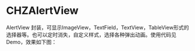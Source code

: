 # CHZAlertView
AlertView 封装，可显示ImageView，TextField，TextView，TableView形式的选择器等。也可以定时消失，自定义样式，选择各种弹出动画。使用代码见Demo，效果如下图：
